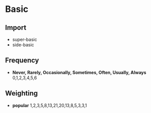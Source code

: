 # Basic

## Import

* super-basic
* side-basic

## Frequency

* **Never, Rarely, Occasionally, Sometimes, Often, Usually, Always** 0,1,2,3,4,5,6

## Weighting

* **popular** 1,2,3,5,8,13,21,20,13,8,5,3,3,1
